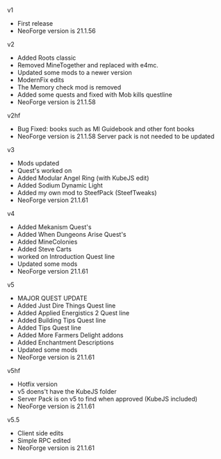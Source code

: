 v1
-  First release
-  NeoForge version is 21.1.56

v2
-  Added Roots classic 
-  Removed MineTogether and replaced with e4mc.
- Updated some mods to a newer version
-  ModernFix edits
-  The Memory check mod is removed
-  Added some quests and fixed with Mob kills questline
-  NeoForge version is 21.1.58

v2hf
-  Bug Fixed: books such as MI Guidebook and other font books
-  NeoForge version is 21.1.58 Server pack is not needed to be updated

v3
-  Mods updated
-  Quest's worked on
-  Added Modular Angel Ring (with KubeJS edit)
-  Added Sodium Dynamic Light
-  Added my own mod to SteefPack (SteefTweaks)
-  NeoForge version 21.1.61

v4
-  Added Mekanism Quest's
-  Added When Dungeons Arise Quest's
-  Added MineColonies
-  Added Steve Carts
-  worked on Introduction Quest line
-  Updated some mods
-  NeoForge version 21.1.61

v5
-  MAJOR QUEST UPDATE
-  Added Just Dire Things Quest line
-  Added Applied Energistics 2 Quest line
-  Added Building Tips Quest line
-  Added Tips Quest line
-  Added More Farmers Delight addons
-  Added Enchantment Descriptions
-  Updated some mods
-  NeoForge version is 21.1.61

v5hf
 - Hotfix version
 - v5 doens't have the KubeJS folder
 - Server Pack is on v5 to find when approved (KubeJS included)
 - NeoForge version is 21.1.61

v5.5
-  Client side edits
-  Simple RPC edited
-  NeoForge version is 21.1.61
